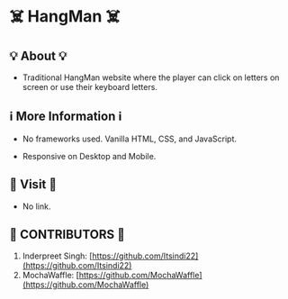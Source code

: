 # ☠️ HangMan ☠️

## 💡 About 💡
- Traditional HangMan website where the player can click on letters on screen or use their keyboard
letters. 

## ℹ️ More Information ℹ️

- No frameworks used. Vanilla HTML, CSS, and JavaScript.

- Responsive on Desktop and Mobile.

## 🔗 Visit 🔗
- No link.

## 🙌 CONTRIBUTORS 🙌

1. Inderpreet Singh: [https://github.com/Itsindi22](https://github.com/Itsindi22)
2. MochaWaffle: [https://github.com/MochaWaffle](https://github.com/MochaWaffle)

